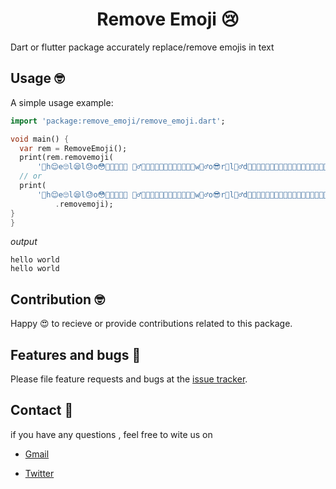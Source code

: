 <h1 align="center"> Remove Emoji 😢</h1>

Dart or flutter package accurately replace/remove emojis in text 

## Usage 🤓

A simple usage example:

```dart
import 'package:remove_emoji/remove_emoji.dart';

void main() {
  var rem = RemoveEmoji();
  print(rem.removemoji(
      '🤣h😌e🙄l😪l😓o😳🤔👨‍🦰🤶🏿 🧝‍♂️🍝🥘🌯🍦🥂🥂🎂🍰🧁🍨🍧😁w🤷‍♂️o😎r🤪l🤦‍♂️d🐸🤑😆😖🎉🍾🤟🤩😢🐭😡😍📧😄😔😇🧐😈🙁🤓🙂🥱'));
  // or
  print(
      '🤣h😌e🙄l😪l😓o😳🤔👨‍🦰🤶🏿 🧝‍♂️🍝🥘🌯🍦🥂🥂🎂🍰🧁🍨🍧😁w🤷‍♂️o😎r🤪l🤦‍♂️d🐸🤑😆😖🎉🍾🤟🤩😢🐭😡😍📧😄😔😇🧐😈🙁🤓🙂🥱'
          .removemoji);
}
}
```
*output*

```
hello world
hello world
```
## Contribution 🤓

Happy 😍 to recieve or provide contributions related to this package.


## Features and bugs 🐛

Please file feature requests and bugs at the [issue tracker][tracker].

[tracker]: https://github.com/BuckthornInc/remove-emoji/issues

## Contact 📧

if you have any questions , feel free to wite us on

+ [Gmail](mailto:buckthorninc@gmail.com)

+ [Twitter](https://twitter.com/buckthorninc)